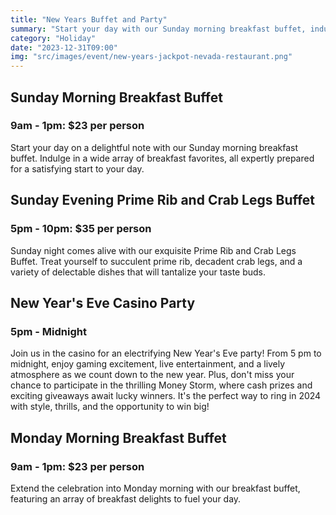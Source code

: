 ```yaml
---
title: "New Years Buffet and Party"
summary: "Start your day with our Sunday morning breakfast buffet, indulge in our Prime Rib and Crab Legs Buffet in the evening, and extend the celebration into Monday morning with another breakfast buffet. Plus, on New Year's Eve, join us in the casino for an electrifying party. It's the perfect way to ring in 2024 with style, thrills, and delectable flavors at Sopris!"
category: "Holiday"
date: "2023-12-31T09:00"
img: "src/images/event/new-years-jackpot-nevada-restaurant.png"
---
```

## **Sunday Morning Breakfast Buffet**
### **9am - 1pm: $23 per person**
Start your day on a delightful note with our Sunday morning breakfast buffet. Indulge in a wide array of breakfast favorites, all expertly prepared for a satisfying start to your day.

## **Sunday Evening Prime Rib and Crab Legs Buffet** 
### **5pm - 10pm: $35 per person**
Sunday night comes alive with our exquisite Prime Rib and Crab Legs Buffet. Treat yourself to succulent prime rib, decadent crab legs, and a variety of delectable dishes that will tantalize your taste buds.

## **New Year's Eve Casino Party**
### **5pm - Midnight**
Join us in the casino for an electrifying New Year's Eve party! From 5 pm to midnight, enjoy gaming excitement, live entertainment, and a lively atmosphere as we count down to the new year. Plus, don't miss your chance to participate in the thrilling Money Storm, where cash prizes and exciting giveaways await lucky winners. It's the perfect way to ring in 2024 with style, thrills, and the opportunity to win big!

## **Monday Morning Breakfast Buffet** 
### **9am - 1pm: $23 per person**
Extend the celebration into Monday morning with our breakfast buffet, featuring an array of breakfast delights to fuel your day.